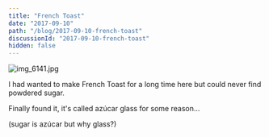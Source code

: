 ```yaml
---
title: "French Toast"
date: "2017-09-10"
path: "/blog/2017-09-10-french-toast"
discussionId: "2017-09-10-french-toast"
hidden: false
---
```


![img_6141.jpg](https://mcquadeblog.files.wordpress.com/blog/2017/09/img_6141-e1505101534652.jpg)

I had wanted to make French Toast for a long time here but could never find powdered sugar.

Finally found it, it's called azúcar glass for some reason...

(sugar is azúcar but why glass?)
